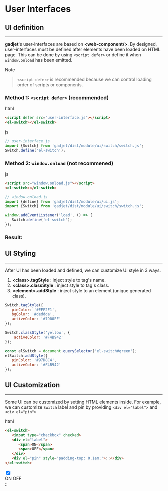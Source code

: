 # User Interfaces

## UI definition
---

**gadjet**'s user-interfaces are based on **\<web-component/>**. By designed,
user-interfaces must be defined after elements have been loaded on HTML page.
This can be done by using `<script defer>` or define it when `window.onload`
has been emitted.

<el-blockquote-title>Note</el-blockquote-title>
> `<script defer>` is recommended because we can control loading order of
> scripts or components.

### Method 1: `<script defer>` (recommended)

<el-code-title>html</el-code-title>
```html
<script defer src="user-interface.js"></script>
<el-switch></el-switch>
```

<el-code-title>js</el-code-title>
```js
// user-interface.js
import {Switch} from 'gadjet/dist/module/ui/switch/switch.js';
Switch.define('el-switch');
```

### Method 2: `window.onload` (not recommened)

<el-code-title>js</el-code-title>
```html
<script src="window.onload.js"></script>
<el-switch></el-switch>
```

```js
// window.onload.js
import {define} from 'gadjet/dist/module/ui/ui.js';
import {Switch} from 'gadjet/dist/module/ui/switch/switch.js';

window.addEventListener('load', () => {
   Switch.define('el-switch');
});
```

### Result:

<el-switch></el-switch>

## UI Styling
---

After UI has been loaded and defined, we can customize UI style in 3 ways.
1. **\<class>.tagStyle** : inject style to tag's name.
2. **\<class>.classStyle** : inject style to tag's class.
3. **\<element>.addStyle** : inject style to an element (unique generated class).

```js
Switch.tagStyle({
   pinColor: '#EFF2F1',
   bgColor: '#deddda',
   activeColor: '#7900FF'
});

Switch.classStyle('yellow', {
    activeColor: '#F4B942'
});

const elSwitch = document.querySelector('el-switch#green');
elSwitch.addStyle({
   pinColor: '#97D8C4',
   activeColor: '#F4B942'
});
```
<el-switch class="light"></el-switch>
<el-switch class="yellow"></el-switch>
<el-switch id="green"></el-switch>

## UI Customization
---

Some UI can be customized by setting HTML elements inside. For example,
we can customize `Switch` label and pin by providing `<div el="label">` and `<div el="pin">`

<el-code-title>html</el-code-title>
```html
<el-switch>
   <input type="checkbox" checked>
   <div el="label">
      <span>ON</span>
      <span>OFF</span>
   </div>
   <div el="pin" style="padding-top: 0.1em;">::</div>
</el-switch>
```

<el-switch>
   <input type="checkbox" checked>
   <div el="label">
      <span>ON</span>
      <span>OFF</span>
   </div>
   <div el="pin" style="padding-top: 0.1em;">::</div>
</el-switch>